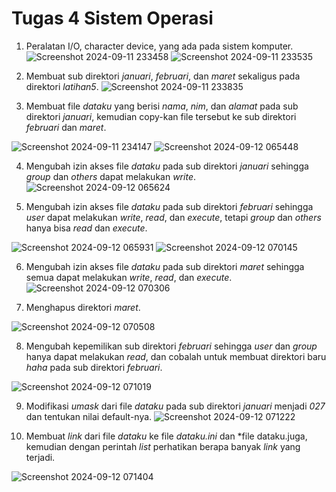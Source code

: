 # Tugas 4 Sistem Operasi

1. Peralatan I/O, character device, yang ada pada sistem komputer.
![Screenshot 2024-09-11 233458](https://github.com/user-attachments/assets/2ad14331-5e24-45ba-a6e8-69196ca5b21d)
![Screenshot 2024-09-11 233535](https://github.com/user-attachments/assets/a4849ccd-c24d-4503-a381-116e53ec7ddc)

2. Membuat sub direktori *januari*, *februari*, dan *maret* sekaligus pada direktori *latihan5*.
![Screenshot 2024-09-11 233835](https://github.com/user-attachments/assets/a1d0f2b2-fcce-4868-be46-a45cfb89f22b)

3. Membuat file *dataku* yang berisi *nama*, *nim*, dan *alamat* pada sub direktori *januari*, kemudian copy-kan file tersebut ke sub direktori *februari* dan *maret*.

![Screenshot 2024-09-11 234147](https://github.com/user-attachments/assets/2639f324-5207-4019-bc83-b4e9535b3dcd)
![Screenshot 2024-09-12 065448](https://github.com/user-attachments/assets/41339bf6-7341-45c2-b792-60ef2ed2d3b0)

4. Mengubah izin akses file *dataku* pada sub direktori *januari* sehingga *group* dan *others* dapat melakukan *write*.
![Screenshot 2024-09-12 065624](https://github.com/user-attachments/assets/46e311af-ba33-4310-8446-f4664755cb66)

5. Mengubah izin akses file *dataku* pada sub direktori *februari* sehingga *user* dapat melakukan *write*, *read*, dan *execute*,
tetapi *group* dan *others* hanya bisa *read* dan *execute*.

![Screenshot 2024-09-12 065931](https://github.com/user-attachments/assets/499efaef-ce5b-43db-b2fd-c7016afe199d)
![Screenshot 2024-09-12 070145](https://github.com/user-attachments/assets/be8d71be-97aa-450c-adce-160258ccac0d)

6. Mengubah izin akses file *dataku* pada sub direktori *maret* sehingga semua dapat melakukan *write*, *read*, dan *execute*.
![Screenshot 2024-09-12 070306](https://github.com/user-attachments/assets/a747b962-1e91-406b-8f1f-6d8219c9e664)

7. Menghapus direktori *maret*.

![Screenshot 2024-09-12 070508](https://github.com/user-attachments/assets/aa313cfe-c8e1-4531-9780-21dde587e3a2)

8. Mengubah kepemilikan sub direktori *februari* sehingga *user* dan *group* hanya dapat melakukan *read*, dan cobalah untuk membuat direktori baru *haha* pada sub direktori *februari*.

![Screenshot 2024-09-12 071019](https://github.com/user-attachments/assets/8814f8f8-e64e-47a7-973c-76103450f8af)

9. Modifikasi *umask* dari file *dataku* pada sub direktori *januari* menjadi *027* dan tentukan nilai default-nya.
![Screenshot 2024-09-12 071222](https://github.com/user-attachments/assets/6f3205ca-c420-42d0-95f4-1e9843c82eb9)

10. Membuat *link* dari file *dataku* ke file *dataku.ini* dan *file dataku.juga, kemudian dengan perintah *list* perhatikan berapa banyak *link* yang terjadi.

![Screenshot 2024-09-12 071404](https://github.com/user-attachments/assets/6915f19e-99f2-4e7b-9899-6d090757868e)

